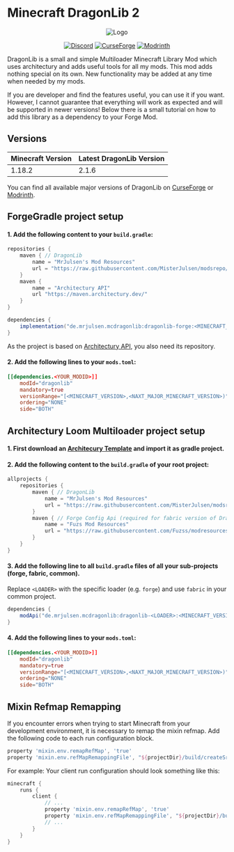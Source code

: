# Minecraft DragonLib 2
<p align="center">
  <img src="https://i.imgur.com/neOFoxn.png" alt="Logo">
</p>

<p align="center">
  <a href="https://discord.gg/AeSbNgvc7f"><img src="https://i.imgur.com/YnDoeHs.png" alt="Discord"></a>
  <a href="https://modrinth.com/mod/dragonlib"><img src="https://i.imgur.com/uLIB4gb.png" alt="CurseForge"></a>
  <a href="https://www.curseforge.com/minecraft/mc-mods/dragonlib"><img src="https://i.imgur.com/XZYlGVF.png" alt="Modrinth"></a>
</p>

DragonLib is a small and simple Multiloader Minecraft Library Mod which uses architectury and adds useful tools for all my mods. This mod adds nothing special on its own. New functionality may be added at any time when needed by my mods.

If you are developer and find the features useful, you can use it if you want. However, I cannot guarantee that everything will work as expected and will be supported in newer versions! Below there is a small tutorial on how to add this library as a dependency to your Forge Mod.

## Versions
| Minecraft Version | Latest DragonLib Version|
| - | - |
| 1.18.2 | 2.1.6 |

You can find all available major versions of DragonLib on [CurseForge](https://www.curseforge.com/minecraft/mc-mods/dragonlib/files) or [Modrinth](https://www.curseforge.com/minecraft/mc-mods/dragonlib).

## ForgeGradle project setup
#### 1. Add the following content to your `build.gradle`:

```groovy
repositories {
    maven { // DragonLib
        name = "MrJulsen's Mod Resources"
        url = "https://raw.githubusercontent.com/MisterJulsen/modsrepo/main/maven"
    }
    maven {
        name = "Architectury API"
        url "https://maven.architectury.dev/"
    }
}

dependencies {
    implementation("de.mrjulsen.mcdragonlib:dragonlib-forge:<MINECRAFT_VERSION>-<DRAGONLIB_VERSION>")
}
```
As the project is based on [Architectury API](https://docs.architectury.dev/), you also need its repository.

#### 2. Add the following lines to your `mods.toml`:
```toml
[[dependencies.<YOUR_MODID>]]
    modId="dragonlib"
    mandatory=true
    versionRange="[<MINECRAFT_VERSION>,<NAXT_MAJOR_MINECRAFT_VERSION>)"
    ordering="NONE"
    side="BOTH"
```

## Architectury Loom Multiloader project setup
#### 1. First download an [Architecury Template](https://github.com/architectury/architectury-templates/releases/) and import it as gradle project.
#### 2. Add the following content to the `build.gradle` of your root project:

```groovy
allprojects {
    repositories {
        maven { // DragonLib
            name = "MrJulsen's Mod Resources"
            url = "https://raw.githubusercontent.com/MisterJulsen/modsrepo/main/maven"
        }
        maven { // Forge Config Api (required for fabric version of DragonLib)
            name = "Fuzs Mod Resources"
            url = "https://raw.githubusercontent.com/Fuzss/modresources/main/maven/"
        }
    }
}
```

#### 3. Add the following line to all `build.gradle` files of all your sub-projects (forge, fabric, common).
Replace `<LOADER>` with the specific loader (e.g. `forge`) and use `fabric` in your common project.
```groovy
dependencies {
    modApi("de.mrjulsen.mcdragonlib:dragonlib-<LOADER>:<MINECRAFT_VERSION>-<DRAGONLIB_VERSION>")
}
```

#### 4. Add the following lines to your `mods.toml`:
```toml
[[dependencies.<YOUR_MODID>]]
    modId="dragonlib"
    mandatory=true
    versionRange="[<MINECRAFT_VERSION>,<NAXT_MAJOR_MINECRAFT_VERSION>)"
    ordering="NONE"
    side="BOTH"
```

## Mixin Refmap Remapping
If you encounter errors when trying to start Minecraft from your development environment, it is necessary to remap the mixin refmap. Add the following code to each run configuration block.

```groovy
property 'mixin.env.remapRefMap', 'true'
property 'mixin.env.refMapRemappingFile', "${projectDir}/build/createSrgToMcp/output.srg"
```

For example: Your client run configuration should look something like this:
```groovy
minecraft {
    runs {
        client {
            // ...
            property 'mixin.env.remapRefMap', 'true'
            property 'mixin.env.refMapRemappingFile', "${projectDir}/build/createSrgToMcp/output.srg"
            // ...
        }
    }
}
```
